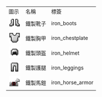 <table>
	<tablebody>
		<tr>
			<td>圖示</td>
			<td>名稱</td>
			<td>標簽</td>
		</tr>
		<tr>
			<td><img src="mc_icon/combat/iron_boots.png"></td>
			<td>鐵製靴子</td>
			<td>iron_boots</td>
		</tr>
		<tr>
			<td><img src="mc_icon/combat/iron_chestplate.png"></td>
			<td>鐵製胸甲</td>
			<td>iron_chestplate</td>
		</tr>
		<tr>
			<td><img src="mc_icon/combat/iron_helmet.png"></td>
			<td>鐵製頭盔</td>
			<td>iron_helmet</td>
		</tr>
		<tr>
			<td><img src="mc_icon/combat/iron_leggings.png"></td>
			<td>鐵製護腿</td>
			<td>iron_leggings</td>
		</tr>
		<tr>
			<td><img src="mc_icon/misc/horse_armor/iron_horse_armor.png"></td>
			<td>鐵製馬鎧</td>
			<td>iron_horse_armor</td>
		</tr>
	</tablebody>
</table>
